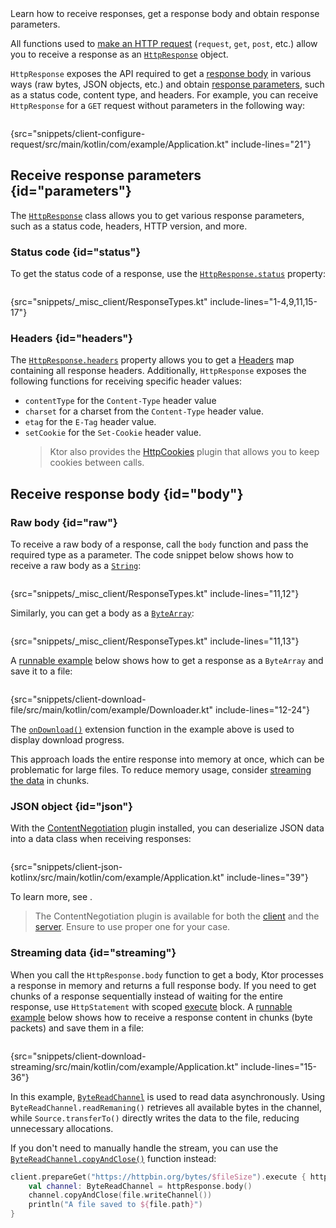 [//]: # (title: Receiving responses)

<show-structure for="chapter" depth="2"/>

<link-summary>
Learn how to receive responses, get a response body and obtain response parameters.
</link-summary>

All functions used to [make an HTTP request](client-requests.md) (`request`, `get`, `post`, etc.) allow you to receive a
response as
an [`HttpResponse`](https://api.ktor.io/ktor-client/ktor-client-core/io.ktor.client.statement/-http-response/index.html)
object.

`HttpResponse` exposes the API required to get a [response body](#body) in various ways (raw bytes, JSON
objects, etc.) and obtain [response parameters](#parameters), such as a status code, content type, and headers.
For example, you can receive `HttpResponse` for a `GET` request without parameters in the following way:

```kotlin
```
{src="snippets/client-configure-request/src/main/kotlin/com/example/Application.kt" include-lines="21"}

## Receive response parameters {id="parameters"}

The [
`HttpResponse`](https://api.ktor.io/ktor-client/ktor-client-core/io.ktor.client.statement/-http-response/index.html)
class allows you to get various response parameters, such as a status code, headers, HTTP version, and more.

### Status code {id="status"}

To get the status code of a response, use
the [
`HttpResponse.status`](https://api.ktor.io/ktor-client/ktor-client-core/io.ktor.client.statement/-http-response/status.html)
property:

```kotlin
```

{src="snippets/_misc_client/ResponseTypes.kt" include-lines="1-4,9,11,15-17"}

### Headers {id="headers"}

The [
`HttpResponse.headers`](https://api.ktor.io/ktor-client/ktor-client-core/io.ktor.client.statement/-http-response/index.html)
property allows you to get a [Headers](https://api.ktor.io/ktor-http/io.ktor.http/-headers/index.html) map containing
all response headers. Additionally, `HttpResponse` exposes the following functions for receiving specific header values:

* `contentType` for the `Content-Type` header value
* `charset` for a charset from the `Content-Type` header value.
* `etag` for the `E-Tag` header value.
* `setCookie` for the `Set-Cookie` header value.
  > Ktor also provides the [HttpCookies](client-cookies.md) plugin that allows you to keep cookies between calls.


## Receive response body {id="body"}

### Raw body {id="raw"}

To receive a raw body of a response, call the `body` function and pass the required type as a parameter. The code
snippet below shows how to receive a raw body as a [`String`](https://kotlinlang.org/api/latest/jvm/stdlib/kotlin/-string/):

```kotlin
```
{src="snippets/_misc_client/ResponseTypes.kt" include-lines="11,12"}

Similarly, you can get a body as a [`ByteArray`](https://kotlinlang.org/api/latest/jvm/stdlib/kotlin/-byte-array/):

```kotlin
```
{src="snippets/_misc_client/ResponseTypes.kt" include-lines="11,13"}

A [runnable example](https://github.com/ktorio/ktor-documentation/tree/%ktor_version%/codeSnippets/snippets/client-download-file)
below shows how to get a response as a `ByteArray` and save it to a file:

```kotlin
```
{src="snippets/client-download-file/src/main/kotlin/com/example/Downloader.kt" include-lines="12-24"}

The [`onDownload()`](https://api.ktor.io/ktor-client/ktor-client-core/io.ktor.client.plugins/on-download.html) extension
function in the example above is used to display download progress.

This approach loads the entire response into memory at once, which can be problematic for large files. To reduce memory
usage, consider [streaming the data](#streaming) in chunks.

### JSON object {id="json"}

With the [ContentNegotiation](client-serialization.md) plugin installed, you can deserialize JSON data into a data class
when receiving responses:

```kotlin
```
{src="snippets/client-json-kotlinx/src/main/kotlin/com/example/Application.kt" include-lines="39"}

To learn more, see [](client-serialization.md#receive_send_data).

> The ContentNegotiation plugin is available for both the [client](client-serialization.md) and
> the [server](server-serialization.md). Ensure to use proper one for your case.

### Streaming data {id="streaming"}

When you call the `HttpResponse.body` function to get a body, Ktor processes a response in memory and returns a full
response body. If you need to get chunks of a response sequentially instead of waiting for the entire response, use
`HttpStatement` with
scoped [execute](https://api.ktor.io/ktor-client/ktor-client-core/io.ktor.client.statement/-http-statement/execute.html)
block.
A [runnable example](https://github.com/ktorio/ktor-documentation/tree/%ktor_version%/codeSnippets/snippets/client-download-streaming)
below shows how to receive a response content in chunks (byte packets) and save them in a file:

```kotlin
```
{src="snippets/client-download-streaming/src/main/kotlin/com/example/Application.kt" include-lines="15-36"}

In this example, [`ByteReadChannel`](https://api.ktor.io/ktor-io/io.ktor.utils.io/-byte-read-channel/index.html) is used
to read data asynchronously. Using `ByteReadChannel.readRemaning()` retrieves all available bytes in the channel, while
`Source.transferTo()` directly writes the data to the file, reducing unnecessary allocations.

If you don't need to manually handle the stream, you can use the
[`ByteReadChannel.copyAndClose()`](https://api.ktor.io/ktor-io/io.ktor.utils.io/copy-and-close.html) function instead:

```Kotlin
client.prepareGet("https://httpbin.org/bytes/$fileSize").execute { httpResponse ->
    val channel: ByteReadChannel = httpResponse.body()
    channel.copyAndClose(file.writeChannel())
    println("A file saved to ${file.path}")
}
```
